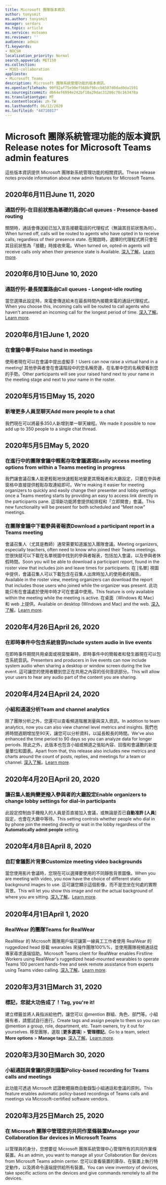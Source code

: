 ```yaml
---
title: Microsoft 團隊版本資訊
author: tonysmit
ms.author: tonysmit
manager: serdars
ms.topic: article
ms.service: msteams
ms.reviewer: ''
audience: admin
f1.keywords:
- NOCSH
localization_priority: Normal
search.appverid: MET150
ms.collection:
- M365-collaboration
appliesto:
- Microsoft Teams
description: Microsoft 團隊系統管理功能的版本資訊。
ms.openlocfilehash: 99f92af75e90ef568bf98ccb6587d0dad0da1591
ms.sourcegitcommit: d664ef6994e242bf18a29dac31286c78c163478a
ms.translationtype: MT
ms.contentlocale: zh-TW
ms.lasthandoff: 06/12/2020
ms.locfileid: "44710817"
---
```

# <a name="release-notes-for-microsoft-teams-admin-features"></a><span data-ttu-id="2f0cf-103">Microsoft 團隊系統管理功能的版本資訊</span><span class="sxs-lookup"><span data-stu-id="2f0cf-103">Release notes for Microsoft Teams admin features</span></span>

<span data-ttu-id="2f0cf-104">這些版本資訊提供 Microsoft 團隊新系統管理功能的相關資訊。</span><span class="sxs-lookup"><span data-stu-id="2f0cf-104">These release notes provide information about new admin features for Microsoft Teams.</span></span>

## <a name="june-11-2020"></a><span data-ttu-id="2f0cf-105">2020年6月11日</span><span class="sxs-lookup"><span data-stu-id="2f0cf-105">June 11, 2020</span></span>

### <a name="call-queues---presence-based-routing"></a><span data-ttu-id="2f0cf-106">通話佇列-在目前狀態為基礎的路由</span><span class="sxs-lookup"><span data-stu-id="2f0cf-106">Call queues - Presence-based routing</span></span>

<span data-ttu-id="2f0cf-107">關閉時，通話會傳送給已加入宣告接聽電話的代理程式（無論其目前狀態為何）。</span><span class="sxs-lookup"><span data-stu-id="2f0cf-107">When turned off, calls will be routed to agents who have opted in to receive calls, regardless of their presence state.</span></span> <span data-ttu-id="2f0cf-108">在開啟時，選擇的代理程式將只會在其目前狀態為「接聽」時接收來電。</span><span class="sxs-lookup"><span data-stu-id="2f0cf-108">When turned on, opted-in agents will receive calls only when their presence state is Available.</span></span> <span data-ttu-id="2f0cf-109">[深入了解](../create-a-phone-system-call-queue.md)。</span><span class="sxs-lookup"><span data-stu-id="2f0cf-109">[Learn more](../create-a-phone-system-call-queue.md).</span></span>


## <a name="june-10-2020"></a><span data-ttu-id="2f0cf-110">2020年6月10日</span><span class="sxs-lookup"><span data-stu-id="2f0cf-110">June 10, 2020</span></span>

### <a name="call-queues---longest-idle-routing"></a><span data-ttu-id="2f0cf-111">通話佇列-最長閒置路由</span><span class="sxs-lookup"><span data-stu-id="2f0cf-111">Call queues - Longest-idle routing</span></span>
<span data-ttu-id="2f0cf-112">當您選擇此設定時，來電會傳送給未在最長時間內接聽來電的通話代理程式。</span><span class="sxs-lookup"><span data-stu-id="2f0cf-112">When you choose this, incoming calls will be routed to call agents who haven't answered an incoming call for the longest period of time.</span></span> <span data-ttu-id="2f0cf-113">[深入了解](../create-a-phone-system-call-queue.md)。</span><span class="sxs-lookup"><span data-stu-id="2f0cf-113">[Learn more](../create-a-phone-system-call-queue.md).</span></span>

## <a name="june-1-2020"></a><span data-ttu-id="2f0cf-114">2020年6月1日</span><span class="sxs-lookup"><span data-stu-id="2f0cf-114">June 1, 2020</span></span>

### <a name="raise-hand-in-meetings"></a><span data-ttu-id="2f0cf-115">在會議中舉手</span><span class="sxs-lookup"><span data-stu-id="2f0cf-115">Raise hand in meetings</span></span>

<span data-ttu-id="2f0cf-116">使用者現在可以在會議中提出虛擬手！</span><span class="sxs-lookup"><span data-stu-id="2f0cf-116">Users can now raise a virtual hand in a meeting!</span></span> <span data-ttu-id="2f0cf-117">其他參與者會在會議階段中的您名稱旁邊，在名單中您的名稱旁看到您的手勢。</span><span class="sxs-lookup"><span data-stu-id="2f0cf-117">Other participants will see your raised hand next to your name in the meeting stage and next to your name in the roster.</span></span>

## <a name="may-15-2020"></a><span data-ttu-id="2f0cf-118">2020年5月15日</span><span class="sxs-lookup"><span data-stu-id="2f0cf-118">May 15, 2020</span></span>

### <a name="add-more-people-to-a-chat"></a><span data-ttu-id="2f0cf-119">新增更多人員至聊天</span><span class="sxs-lookup"><span data-stu-id="2f0cf-119">Add more people to a chat</span></span>

<span data-ttu-id="2f0cf-120">我們現在可以將最多350人新增到單一聊天線程。</span><span class="sxs-lookup"><span data-stu-id="2f0cf-120">We made it possible to now add up to 350 people to a single chat thread.</span></span>

## <a name="may-5-2020"></a><span data-ttu-id="2f0cf-121">2020年5月5日</span><span class="sxs-lookup"><span data-stu-id="2f0cf-121">May 5, 2020</span></span>

### <a name="easily-access-meeting-options-from-within-a-teams-meeting-in-progress"></a><span data-ttu-id="2f0cf-122">在進行中的團隊會議中輕鬆存取會議選項</span><span class="sxs-lookup"><span data-stu-id="2f0cf-122">Easily access meeting options from within a Teams meeting in progress</span></span>

<span data-ttu-id="2f0cf-123">我們讓會議召集人能更輕鬆地快速輕鬆地變更其簡報者和大廳設定，只要在參與者窗格中直接提供輕鬆存取連結即可。</span><span class="sxs-lookup"><span data-stu-id="2f0cf-123">We're making it easier for meeting organizers to quickly and easily change their presenter and lobby settings once a Teams meeting starts by providing an easy to access link directly in the participants pane.</span></span> <span data-ttu-id="2f0cf-124">這項新功能將會提供給排程和「立即開會」會議。</span><span class="sxs-lookup"><span data-stu-id="2f0cf-124">This new functionality will be present for both scheduled and “Meet now” meetings.</span></span>

### <a name="download-a-participant-report-in-a-teams-meeting"></a><span data-ttu-id="2f0cf-125">在團隊會議中下載參與者報表</span><span class="sxs-lookup"><span data-stu-id="2f0cf-125">Download a participant report in a Teams meeting</span></span>

<span data-ttu-id="2f0cf-126">會議召集人（尤其是教師）通常需要知道誰加入團隊會議。</span><span class="sxs-lookup"><span data-stu-id="2f0cf-126">Meeting organizers, especially teachers, often need to know who joined their Teams meetings.</span></span> <span data-ttu-id="2f0cf-127">您很快就可以下載在名單視圖中找到的參與者報表，包括加入會議，以及參與者休假時間。</span><span class="sxs-lookup"><span data-stu-id="2f0cf-127">Soon you will be able to download a participant report, found in the roster view that includes join and leave times for participants.</span></span> <span data-ttu-id="2f0cf-128">在 [名單] 視圖中提供，會議召集人可以下載包含在召集人出席時加入的使用者的報告。</span><span class="sxs-lookup"><span data-stu-id="2f0cf-128">Available in the roster view, meeting organizers can download the report that includes those users who joined while the organizer was present.</span></span> <span data-ttu-id="2f0cf-129">此功能只有在會議處於使用中時才可在會議中使用。</span><span class="sxs-lookup"><span data-stu-id="2f0cf-129">This feature is only available within the meeting while the meeting is active.</span></span> <span data-ttu-id="2f0cf-130">在桌面（Windows 和 Mac）和 web 上提供。</span><span class="sxs-lookup"><span data-stu-id="2f0cf-130">Available on desktop (Windows and Mac) and the web.</span></span> <span data-ttu-id="2f0cf-131">[深入了解](../teams-analytics-and-reports/meeting-attendance-report.md)。</span><span class="sxs-lookup"><span data-stu-id="2f0cf-131">[Learn more](../teams-analytics-and-reports/meeting-attendance-report.md).</span></span>

## <a name="april-26-2020"></a><span data-ttu-id="2f0cf-132">2020年4月26日</span><span class="sxs-lookup"><span data-stu-id="2f0cf-132">April 26, 2020</span></span>

### <a name="include-system-audio-in-live-events"></a><span data-ttu-id="2f0cf-133">在即時事件中包含系統音訊</span><span class="sxs-lookup"><span data-stu-id="2f0cf-133">Include system audio in live events</span></span>

<span data-ttu-id="2f0cf-134">在即時事件期間共用桌面或視窗螢幕時，即時事件中的簡報者和發生器現在可以包含系統音訊。</span><span class="sxs-lookup"><span data-stu-id="2f0cf-134">Presenters and producers in live events can now include system audio when sharing a desktop or window screen during the live event.</span></span> <span data-ttu-id="2f0cf-135">這可讓您的使用者聽到您正在共用之內容的任何音訊部分。</span><span class="sxs-lookup"><span data-stu-id="2f0cf-135">This will allow your users to hear any audio part of the content you are sharing.</span></span>

## <a name="april-24-2020"></a><span data-ttu-id="2f0cf-136">2020年4月24日</span><span class="sxs-lookup"><span data-stu-id="2f0cf-136">April 24, 2020</span></span>

### <a name="team-and-channel-analytics"></a><span data-ttu-id="2f0cf-137">小組和通道分析</span><span class="sxs-lookup"><span data-stu-id="2f0cf-137">Team and channel analytics</span></span>

<span data-ttu-id="2f0cf-138">除了團隊分析之外，您還可以查看頻道階層測量與深入資訊。</span><span class="sxs-lookup"><span data-stu-id="2f0cf-138">In addition to team analytics, now you can also view channel level metrics and insights.</span></span> <span data-ttu-id="2f0cf-139">我們也將時間週期增加至90天，讓您可以分析資料，以延長較長的時間。</span><span class="sxs-lookup"><span data-stu-id="2f0cf-139">We've also enhanced the time period to 90 days so you can analyze data for longer periods.</span></span> <span data-ttu-id="2f0cf-140">除此之外，此版本也包含小組或頻道之張貼內容、回復和會議數的新度量單位和圖表。</span><span class="sxs-lookup"><span data-stu-id="2f0cf-140">Apart from that, this release also includes new metrics and charts around the count of posts, replies, and meetings for a team or channel.</span></span> <span data-ttu-id="2f0cf-141">[深入了解](../teams-analytics-and-reports/view-analytics.md)。</span><span class="sxs-lookup"><span data-stu-id="2f0cf-141">[Learn more](../teams-analytics-and-reports/view-analytics.md).</span></span>

## <a name="april-20-2020"></a><span data-ttu-id="2f0cf-142">2020年4月20日</span><span class="sxs-lookup"><span data-stu-id="2f0cf-142">April 20, 2020</span></span>

### <a name="enable-organizers-to-change-lobby-settings-for-dial-in-participants"></a><span data-ttu-id="2f0cf-143">讓召集人能夠變更撥入參與者的大廳設定</span><span class="sxs-lookup"><span data-stu-id="2f0cf-143">Enable organizers to change lobby settings for dial-in participants</span></span>

<span data-ttu-id="2f0cf-144">此設定控制由手機撥入的人員是否直接加入會議，或無論是否已**自動准許 [人員**] 設定，也會在大廳中等待。</span><span class="sxs-lookup"><span data-stu-id="2f0cf-144">This setting controls whether people who dial in by phone join the meeting directly or wait in the lobby regardless of the **Automatically admit people** setting.</span></span>

## <a name="april-8-2020"></a><span data-ttu-id="2f0cf-145">2020年4月8日</span><span class="sxs-lookup"><span data-stu-id="2f0cf-145">April 8, 2020</span></span>

### <a name="customize-meeting-video-backgrounds"></a><span data-ttu-id="2f0cf-146">自訂會議影片背景</span><span class="sxs-lookup"><span data-stu-id="2f0cf-146">Customize meeting video backgrounds</span></span>

<span data-ttu-id="2f0cf-147">當您使用影片會議時，您現在可以選擇要使用的不同靜態背景圖像。</span><span class="sxs-lookup"><span data-stu-id="2f0cf-147">When you are meeting with video, you now have the choice of different static background images to use.</span></span> <span data-ttu-id="2f0cf-148">這可讓您顯示這個影像，而不是您坐在何處的實際背景。</span><span class="sxs-lookup"><span data-stu-id="2f0cf-148">This will let you show this image and not the actual background of where you are sitting.</span></span> <span data-ttu-id="2f0cf-149">[深入了解](../meeting-policies-in-teams.md)。</span><span class="sxs-lookup"><span data-stu-id="2f0cf-149">[Learn more](../meeting-policies-in-teams.md).</span></span>

## <a name="april-1-2020"></a><span data-ttu-id="2f0cf-150">2020年4月1日</span><span class="sxs-lookup"><span data-stu-id="2f0cf-150">April 1, 2020</span></span>

### <a name="teams-for-realwear"></a><span data-ttu-id="2f0cf-151">RealWear 的團隊</span><span class="sxs-lookup"><span data-stu-id="2f0cf-151">Teams for RealWear</span></span>

<span data-ttu-id="2f0cf-152">RealWear 的 Microsoft 團隊用戶端可讓第一線員工工作者使用 RealWear 的 ruggedized head 掛載 wearables 來操作團隊100%%，並使用團隊視頻通話從專家尋求遠端協助。</span><span class="sxs-lookup"><span data-stu-id="2f0cf-152">Microsoft Teams client for RealWear enables Firstline Workers using RealWear's ruggedized head-mounted wearables to operate Teams 100 percent hands-free and seek remote assistance from experts using Teams video calling.</span></span> <span data-ttu-id="2f0cf-153">[深入了解](../flw-realwear.md)。</span><span class="sxs-lookup"><span data-stu-id="2f0cf-153">[Learn more](../flw-realwear.md).</span></span>

## <a name="march-31-2020"></a><span data-ttu-id="2f0cf-154">2020年3月31日</span><span class="sxs-lookup"><span data-stu-id="2f0cf-154">March 31, 2020</span></span>

### <a name="tag-youre-it"></a><span data-ttu-id="2f0cf-155">標記，您就大功告成了！</span><span class="sxs-lookup"><span data-stu-id="2f0cf-155">Tag, you're it!</span></span>

<span data-ttu-id="2f0cf-156">建立標籤並將人員指派給他們，讓您可以 @mention 群組、角色、部門等。小組擁有者，請嘗試自行進行。</span><span class="sxs-lookup"><span data-stu-id="2f0cf-156">Create tags and assign people to them so you can @mention a group, role, department, etc. Team owners, try it out for yourselves.</span></span> <span data-ttu-id="2f0cf-157">移至團隊，選取 [**更多選項**]  >  **管理標記**。</span><span class="sxs-lookup"><span data-stu-id="2f0cf-157">Go to a team, select **More options** > **Manage tags**.</span></span> <span data-ttu-id="2f0cf-158">[深入了解](../manage-tags.md)。</span><span class="sxs-lookup"><span data-stu-id="2f0cf-158">[Learn more](../manage-tags.md).</span></span>

## <a name="march-30-2020"></a><span data-ttu-id="2f0cf-159">2020年3月30日</span><span class="sxs-lookup"><span data-stu-id="2f0cf-159">March 30, 2020</span></span>

### <a name="policy-based-recording-for-teams-calls-and-meetings"></a><span data-ttu-id="2f0cf-160">小組通話與會議的原則錄製</span><span class="sxs-lookup"><span data-stu-id="2f0cf-160">Policy-based recording for Teams calls and meetings</span></span>

<span data-ttu-id="2f0cf-161">此功能可透過 Microsoft 認證軟體廠商自動錄製小組通話和會議的原則。</span><span class="sxs-lookup"><span data-stu-id="2f0cf-161">This feature enables automatic policy-based recordings of Teams calls and meetings via Microsoft-certified software vendors.</span></span>

## <a name="march-25-2020"></a><span data-ttu-id="2f0cf-162">2020年3月25日</span><span class="sxs-lookup"><span data-stu-id="2f0cf-162">March 25, 2020</span></span>

### <a name="manage-your-collaboration-bar-devices-in-microsoft-teams"></a><span data-ttu-id="2f0cf-163">在 Microsoft 團隊中管理您的共同作業條裝置</span><span class="sxs-lookup"><span data-stu-id="2f0cf-163">Manage your Collaboration Bar devices in Microsoft Teams</span></span>

<span data-ttu-id="2f0cf-164">以管理員的身分，您想要從 Microsoft 團隊系統管理中心管理所有的共同作業條裝置。</span><span class="sxs-lookup"><span data-stu-id="2f0cf-164">As an admin, you want to manage all your Collaboration Bar devices from Microsoft Teams admin center.</span></span> <span data-ttu-id="2f0cf-165">您可以查看裝置的庫存、在裝置上執行特定動作，以及將命令遠端提供給所有裝置。</span><span class="sxs-lookup"><span data-stu-id="2f0cf-165">You can view inventory of devices, take specific actions on the devices and give commands remotely to all the devices.</span></span>

